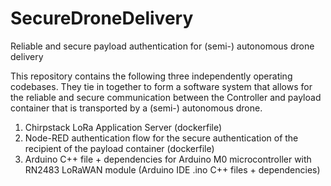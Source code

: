 # SecureDroneDelivery
Reliable and secure payload authentication for (semi-) autonomous drone delivery

This repository contains the following three independently operating codebases. They tie in together to form a software system that allows for the reliable and secure communication between the Controller and payload container that is transported by a (semi-) autonomous drone.

1. Chirpstack LoRa Application Server (dockerfile)
2. Node-RED authentication flow for the secure authentication of the recipient of the payload container (dockerfile)
3. Arduino C++ file + dependencies for Arduino M0 microcontroller with RN2483 LoRaWAN module (Arduino IDE .ino C++ files + dependencies)  
